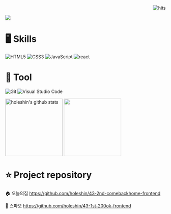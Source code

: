 <div align=end>
 
![hits](https://hits.seeyoufarm.com/api/count/incr/badge.svg?url=https%3A%2F%2Fgithub.com%2Fohbyul&count_bg=%237A7A7A&title_bg=%23FFADCC&icon=reverbnation.svg&icon_color=%23FF0000&title=hits&edge_flat=false)
 
</div>

<img src="https://capsule-render.vercel.app/api?type=transparent&color=auto&height=200&section=header&text=Welcome%20My%20Repository&fontSize=60&fontColor=000000"/> 

# 🖥️ Skills
![HTML5](https://img.shields.io/badge/HTML5-E34F26.svg?&style=for-the-badge&logo=HTML5&logoColor=white)
![CSS3](https://img.shields.io/badge/CSS3-1572B6.svg?&style=for-the-badge&logo=CSS3&logoColor=white)
![JavaScript](https://img.shields.io/badge/JavaScript-F7DF1E.svg?&style=for-the-badge&logo=JavaScript&logoColor=white)
![react](https://img.shields.io/badge/React-61DAFB.svg?&style=for-the-badge&logo=React&logoColor=white)

# 🔨 Tool
![Git](https://img.shields.io/badge/Git-F05032.svg?&style=for-the-badge&logo=Git&logoColor=white)
![Visual Studio Code](https://img.shields.io/badge/Visual%20Studio%20Code-007ACC.svg?&style=for-the-badge&logo=Visual%20Studio%20Code&logoColor=white)
 
 <div height=300>
 
<a href="https://github.com/holeshin"><img align="center" style="height:180px" src="https://github-readme-stats.vercel.app/api?username=&show_icons=true&include_all_commits=true&hide_border=true&bg_color=30,7F7FD5,86A8E7,91eae4&title_color=fff&text_color=fff" alt="holeshin's github stats" /></a>
<a href="https://github.com/holeshin"><img align="center" style="height:180px" src="https://github-readme-stats.vercel.app/api/top-langs/?username=holeshin&layout=compact&hide_border=true&bg_color=30,91eae4,86A8E7&title_color=fff&text_color=fff" /></a> 

 </div>
 
# ⭐️ Project repository       

🏠 오늘의집
https://github.com/holeshin/43-2nd-comebackhome-frontend

👗 스파오
https://github.com/holeshin/43-1st-200ok-frontend


